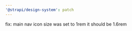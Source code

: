 ```yaml
---
'@strapi/design-system': patch
---
```


fix: main nav icon size was set to 1rem it should be 1.6rem
